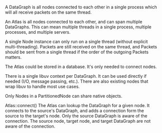 A DataGraph is all nodes connected to each other in a single process which will all receive packets on the same thread.

An Atlas is all nodes connected to each other, and can span multiple DataGraphs. This can mean multiple threads in a single process, multiple processes, and multiple servers.

A single Node instance can only run on a single thread (without explicit multi-threading). Packets are still received on the same thread, and Packets should be sent from a single thread if the order of the outgoing Packets matters.

The Atlas could be stored in a database. It's only needed to connect nodes.

There is a single libuv context per DataGraph. It can be used directly if needed (I/O, message passing, etc.). There are also existing nodes that wrap libuv to handle most use cases.

Only Nodes in a PartitionedNode can share native objects.

Atlas::connect()
The Atlas can lookup the DataGraph for a given node.
It connects to the source's DataGraph, and adds a connection form the source to the target's node.
Only the source DataGraph is aware of the connection. The source node, target node, and target DataGraph are not aware of the connection.
